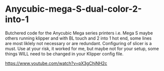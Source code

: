 # Anycubic-mega-S-dual-color-2-into-1

Butchered code for the Anycubic Mega series printers i.e. Mega S maybe others running klipper and with BL touch and 2 into 1 hot end, some lines are most liklely not necessary or are redundant. Configuring of slicer is a must. Use at your risk, it worked for me, but maybe not for your setup, some things WILL need to be changed in your Klipper config file.

https://www.youtube.com/watch?v=pX3gChjNH2c
